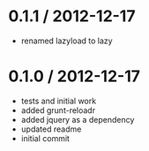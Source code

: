 
0.1.1 / 2012-12-17 
==================

  * renamed lazyload to lazy

0.1.0 / 2012-12-17 
==================

  * tests and initial work
  * added grunt-reloadr
  * added jquery as a dependency
  * updated readme
  * initial commit
